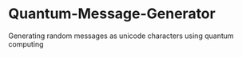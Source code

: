 # Quantum-Message-Generator
Generating random messages as unicode characters using quantum computing 
